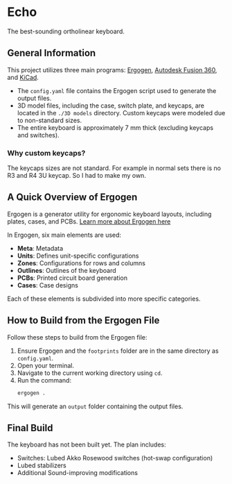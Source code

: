 # Echo
The best-sounding ortholinear keyboard.

## General Information
This project utilizes three main programs: [Ergogen](https://github.com/ergogen/ergogen), [Autodesk Fusion 360](https://www.autodesk.com/products/fusion-360/overview), and [KiCad](https://www.kicad.org/).

- The `config.yaml` file contains the Ergogen script used to generate the output files.
- 3D model files, including the case, switch plate, and keycaps, are located in the `./3D models` directory. Custom keycaps were modeled due to non-standard sizes.
- The entire keyboard is approximately 7 mm thick (excluding keycaps and switches).

### Why custom keycaps?
The keycaps sizes are not standard. For example in normal sets there is no R3 and R4 3U keycap. So I had to make my own.
## A Quick Overview of Ergogen
Ergogen is a generator utility for ergonomic keyboard layouts, including plates, cases, and PCBs. [Learn more about Ergogen here](https://docs.ergogen.xyz/)

In Ergogen, six main elements are used:
- **Meta**: Metadata
- **Units**: Defines unit-specific configurations
- **Zones**: Configurations for rows and columns
- **Outlines**: Outlines of the keyboard
- **PCBs**: Printed circuit board generation
- **Cases**: Case designs

Each of these elements is subdivided into more specific categories.

## How to Build from the Ergogen File
Follow these steps to build from the Ergogen file:

1. Ensure Ergogen and the `footprints` folder are in the same directory as `config.yaml`.
2. Open your terminal.
3. Navigate to the current working directory using `cd`.
4. Run the command:  
   ```bash
   ergogen .
   ```
This will generate an `output` folder containing the output files.

## Final Build
The keyboard has not been built yet. The plan includes:
- Switches: Lubed Akko Rosewood switches (hot-swap configuration)
- Lubed stabilizers
- Additional Sound-improving modifications